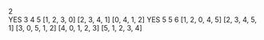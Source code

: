 2  
YES 3 4 5
[1, 2, 3, 0]
[2, 3, 4, 1]
[0, 4, 1, 2]
YES 5 5 6
[1, 2, 0, 4, 5]
[2, 3, 4, 5, 1]
[3, 0, 5, 1, 2]
[4, 0, 1, 2, 3]
[5, 1, 2, 3, 4]